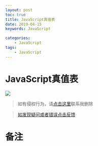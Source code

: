 ```yaml
---
layout: post
toc: true
title: JavaScript真值表
date: 2019-04-15
keywords: JavaScript

categories:
    - JavaScript
tags:
    - JavaScript
---
```

# JavaScript真值表
<img src='https://dpq123456-1256164122.cos.ap-beijing.myqcloud.com/JavaScript/JavaScript%E7%9C%9F%E5%80%BC%E8%A1%A8.png'/>
<!-- more -->

>如有侵权行为，请[点击这里](https://github.com/cooper-q/blog_hexo/issues)联系我删除

>[如发现疑问或者错误点击反馈](https://github.com/cooper-q/blog_hexo/issues)

# 备注


